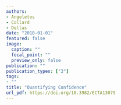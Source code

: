 ```yaml
---
authors:
- Angeletos
- Collard
- Dellas
date: "2018-01-01"
featured: false
image:
  caption: ""
  focal_point: ""
  preview_only: false
publication: ""
publication_types: ["2"]
tags:
- ""
title: "Quantifying Confidence"
url_pdf: https://doi.org/10.3982/ECTA13079
---
```

